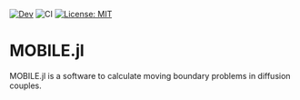 [![Dev](https://img.shields.io/badge/docs-dev-blue.svg)](https://anstroh.github.io/MOBILE.jl/dev/)
![CI](https://github.com/AnStroh/MOBILE.jl.jl/actions/workflows/CI.yml/badge.svg)
[![License: MIT](https://img.shields.io/badge/License-MIT-yellow.svg)](https://opensource.org/licenses/MIT)
# MOBILE.jl
MOBILE.jl is a software to calculate moving boundary problems in diffusion couples.
